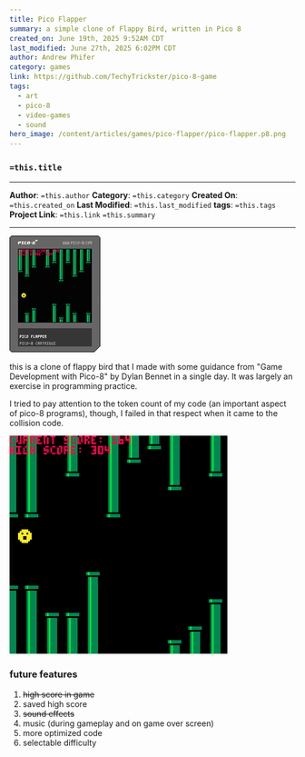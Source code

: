 ```yaml
---
title: Pico Flapper
summary: a simple clone of Flappy Bird, written in Pico 8
created_on: June 19th, 2025 9:52AM CDT
last_modified: June 27th, 2025 6:02PM CDT
author: Andrew Phifer
category: games
link: https://github.com/TechyTrickster/pico-8-game
tags:
  - art
  - pico-8
  - video-games
  - sound
hero_image: /content/articles/games/pico-flapper/pico-flapper.p8.png
---
```

### `=this.title`
---
**Author**: `=this.author`    **Category**: `=this.category`
**Created On**: `=this.created_on`    **Last Modified**: `=this.last_modified`
**tags**: `=this.tags`    **Project Link**: `=this.link`
`=this.summary`

---

![game cart](/content/articles/games/pico-flapper/pico-flapper.p8.png)

this is a clone of flappy bird that I made with some guidance from "Game Development with Pico-8" by Dylan Bennet in a single day. It was largely an exercise in programming practice.

I tried to pay attention to the token count of my code (an important aspect of pico-8 programs), though, I failed in that respect when it came to the collision code.

![game play gif](/content/articles/games/pico-flapper/pico-flapper_5.gif)

### future features

[](https://github.com/TechyTrickster/pico-8-game#future-features)

1. ~~high score in game~~
2. saved high score
3. ~~sound effects~~
4. music (during gameplay and on game over screen)
5. more optimized code
6. selectable difficulty
